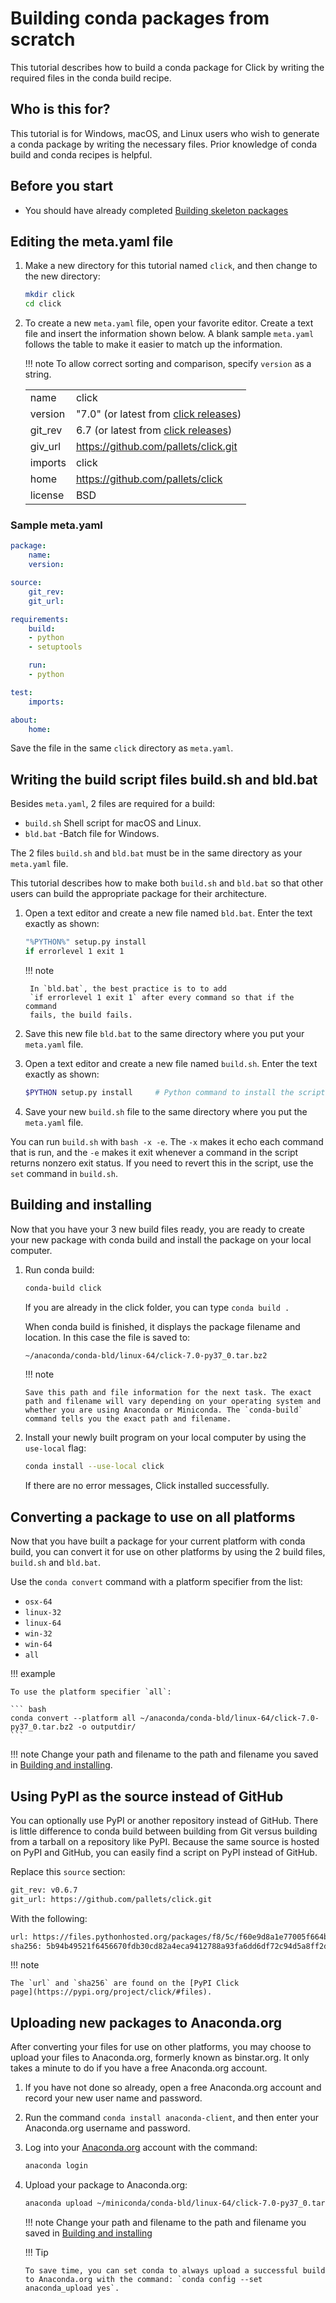 # Building conda packages from scratch

This tutorial describes how to build a conda package for Click by
writing the required files in the conda build recipe.

## Who is this for?

This tutorial is for Windows, macOS, and Linux users who wish to
generate a conda package by writing the necessary files. Prior knowledge
of conda build and conda recipes is helpful.

## Before you start

-   You should have already completed [Building skeleton packages](build-pkgs-skeleton.md)

## Editing the meta.yaml file

1.  Make a new directory for this tutorial named `click`, and then
    change to the new directory:

    ``` bash
    mkdir click
    cd click
    ```

2.  To create a new `meta.yaml` file, open your favorite editor. Create
    a text file and insert the information shown below. A blank
    sample `meta.yaml` follows the table to make it easier to match up
    the information.

    !!! note
        To allow correct sorting and comparison, specify `version` as a string.

    |  |  |
    |---|---|
    | name | click |
    | version | "7.0" (or latest from [click releases](https://github.com/pallets/click/releases))
    | git_rev |  6.7  (or latest from [click releases](https://github.com/pallets/click/releases))
    | giv_url | <https://github.com/pallets/click.git> |
    | imports | click |
    | home | <https://github.com/pallets/click> |
    | license | BSD |

### Sample meta.yaml

``` yaml
package:
    name:
    version:

source:
    git_rev:
    git_url:

requirements:
    build:
    - python
    - setuptools

    run:
    - python

test:
    imports:

about:
    home:
```

Save the file in the same `click` directory as `meta.yaml`. 
## Writing the build script files build.sh and bld.bat

Besides `meta.yaml`, 2 files are required for a build:

-  `build.sh` Shell script for macOS and Linux.
-  `bld.bat` -Batch file for Windows.

The 2 files `build.sh` and `bld.bat` must be in the
same directory as your `meta.yaml` file.

This tutorial describes how to make both `build.sh` and `bld.bat` so
that other users can build the appropriate package for their
architecture.

1. Open a text editor and create a new file named `bld.bat`. Enter the text exactly as shown:

    ``` bash
    "%PYTHON%" setup.py install
    if errorlevel 1 exit 1
    ```
    !!! note

        In `bld.bat`, the best practice is to to add
        `if errorlevel 1 exit 1` after every command so that if the command
        fails, the build fails.


2.  Save this new file `bld.bat` to the same directory where you put
    your `meta.yaml` file.

3.  Open a text editor and create a new file named `build.sh`. Enter the
    text exactly as shown:

    ``` bash
    $PYTHON setup.py install     # Python command to install the script.
    ```

4.  Save your new `build.sh` file to the same directory where you put
    the `meta.yaml` file.

You can run `build.sh` with `bash -x -e`. The `-x` makes it echo each
command that is run, and the `-e` makes it exit whenever a command in
the script returns nonzero exit status. If you need to revert this in
the script, use the `set` command in `build.sh`.

## Building and installing 

Now that you have your 3 new build files ready, you are ready to create
your new package with conda build and install the package on your local
computer.

1.  Run conda build:

    ``` bash
    conda-build click
    ```

    If you are already in the click folder, you can type
    `conda build .`

    When conda build is finished, it displays the package filename and
    location. In this case the file is saved to:

    ``` bash
    ~/anaconda/conda-bld/linux-64/click-7.0-py37_0.tar.bz2
    ```

    !!! note

        Save this path and file information for the next task. The exact
        path and filename will vary depending on your operating system and
        whether you are using Anaconda or Miniconda. The `conda-build`
        command tells you the exact path and filename.


2.  Install your newly built program on your local computer by using the
    `use-local` flag:

    ``` bash
    conda install --use-local click
    ```

    If there are no error messages, Click installed successfully.

## Converting a package to use on all platforms

Now that you have built a package for your current platform with conda
build, you can convert it for use on other platforms by using the 2
build files, `build.sh` and `bld.bat`.

Use the `conda convert` command with a platform specifier from the list:

-   `osx-64`
-   `linux-32`
-   `linux-64`
-   `win-32`
-   `win-64`
-   `all`

!!! example 

    To use the platform specifier `all`:

    ``` bash
    conda convert --platform all ~/anaconda/conda-bld/linux-64/click-7.0-py37_0.tar.bz2 -o outputdir/
    ```

!!! note
    Change your path and filename to the path and filename you saved in [Building and installing](#building-and-installing-build-and-install).

## Using PyPI as the source instead of GitHub

You can optionally use PyPI or another repository instead of GitHub. There is
little difference to conda build between building from Git versus
building from a tarball on a repository like PyPI. Because the same
source is hosted on PyPI and GitHub, you can easily find a script on
PyPI instead of GitHub.

Replace this `source` section:

``` bash
git_rev: v0.6.7
git_url: https://github.com/pallets/click.git
```

With the following:

``` bash
url: https://files.pythonhosted.org/packages/f8/5c/f60e9d8a1e77005f664b76ff8aeaee5bc05d0a91798afd7f53fc998dbc47/Click-7.0.tar.gz
sha256: 5b94b49521f6456670fdb30cd82a4eca9412788a93fa6dd6df72c94d5a8ff2d7
```

!!! note

    The `url` and `sha256` are found on the [PyPI Click
    page](https://pypi.org/project/click/#files).


## Uploading new packages to Anaconda.org

After converting your files for use on other platforms, you may choose
to upload your files to Anaconda.org, formerly known as binstar.org. It
only takes a minute to do if you have a free Anaconda.org account.

1.  If you have not done so already, open a free Anaconda.org account
    and record your new user name and password.

2.  Run the command `conda install anaconda-client`, and then enter your
    Anaconda.org username and password.

3.  Log into your [Anaconda.org](http://anaconda.org) account with the
    command:

    ``` bash
    anaconda login
    ```

4.  Upload your package to Anaconda.org:

    ``` bash
    anaconda upload ~/miniconda/conda-bld/linux-64/click-7.0-py37_0.tar.bz2
    ```

    !!! note
        Change your path and filename to the path and filename you saved in [Building and installing](#building-and-installing-build-and-install)

    !!! Tip

        To save time, you can set conda to always upload a successful build to Anaconda.org with the command: `conda config --set anaconda_upload yes`.

